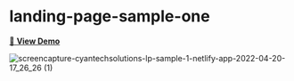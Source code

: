 # landing-page-sample-one

[👀 **View Demo**](https://cyantechsolutions-landing-page-one.netlify.app/)



![screencapture-cyantechsolutions-lp-sample-1-netlify-app-2022-04-20-17_26_26 (1)](https://user-images.githubusercontent.com/104098738/164335242-2ea70a3a-9767-4535-9401-1b3745e262f0.png)

